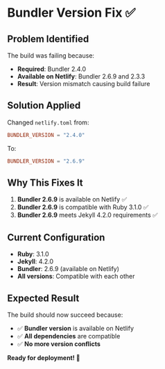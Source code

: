 # Bundler Version Fix ✅

## Problem Identified

The build was failing because:

- **Required**: Bundler 2.4.0
- **Available on Netlify**: Bundler 2.6.9 and 2.3.3
- **Result**: Version mismatch causing build failure

## Solution Applied

Changed `netlify.toml` from:

```toml
BUNDLER_VERSION = "2.4.0"
```

To:

```toml
BUNDLER_VERSION = "2.6.9"
```

## Why This Fixes It

1. **Bundler 2.6.9** is available on Netlify ✅
2. **Bundler 2.6.9** is compatible with Ruby 3.1.0 ✅
3. **Bundler 2.6.9** meets Jekyll 4.2.0 requirements ✅

## Current Configuration

- **Ruby**: 3.1.0
- **Jekyll**: 4.2.0
- **Bundler**: 2.6.9 (available on Netlify)
- **All versions**: Compatible with each other

## Expected Result

The build should now succeed because:

- ✅ **Bundler version** is available on Netlify
- ✅ **All dependencies** are compatible
- ✅ **No more version conflicts**

**Ready for deployment! 🚀**
